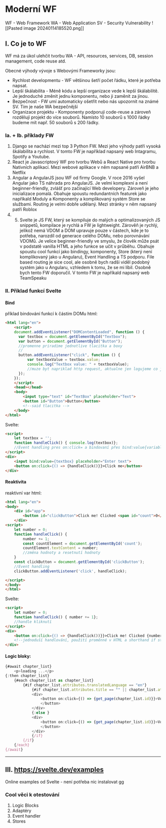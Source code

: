 # Moderní WF
WF - Web Framework
WA - Web Application
SV - Security Vulnerability
![[Pasted image 20240114185520.png]]
## I. Co je to WF
WF má za úkol ulehčit tvorbu WA - API, resources, services, DB, session management, code reuse atd.

Obecné výhody vývoje s Webovými Frameworky jsou:
- Rychlost developmentu - WF většinou šetří počet řádku, které je potřeba napsat.
- Lepší škálabilita - Méně kódu a lepší organizace vede k lepší škálabilitě. Je jednoduché změnit jednu komponentu, nebo ji zaměnit za jinou.
- Bezpečnost - FW umí automaticky ošetřit nebo nás upozornit na známé SV. Tím je naše WA bezpečnější
- Organizace projektu - Komponenty podporují code-reuse a zároveň rozdělují projekt do více souborů. Namísto 10 souborů s 1000 řádky budeme mít např. 50 souborů s 200 řádky. 

### Ia. + Ib. příklady FW
1. Django se nachází mezi top 3 Python FW. Mezi jeho výhody patří vysoká škálabilita a rychlost. V tomto FW je například napsaný web Intagramu, Spotify a Youtube.
2. React je Javascriptový WF pro tvorbu Webů a React Native pro tvorbu Nativních aplikací. Mezi webové aplikace v něm napsané patří AirBNB a Netflix
3. Angular a AngularJS jsou WF od firmy Google. V roce 2016 vyšel Angular jako TS náhrada pro AngularJS. Je velmi komplexní a není beginner-friendly, zvlášť pro začínající Web developery. Zároveň je jeho inicializace pomalá. Obahuje spoustu redundantních featurek jako napříkald Moduly a Komponenty a komplikovaný systém Store se službami. Routing je velmi dobře udělaný. Mezi stránky v něm napsaný patří Roblox
4. 5. Svelte je JS FW, který se kompiluje do malých a optimalizovaných JS snippetů, kompilace je rychlá a FW je lightweight. Zárověň je rychlý, jelikož nemá VDOM a DOM upravuje pouze v částech, kde je to potřeba, narozdíl od generace celého DOMu, nebo porovnávání VDOMů. Je velice beginner-friendly ve smyslu, že člověk může psát v podstatě vanilla HTML a jeho funkce se učit v průběhu. Obahuje spoustu cool funkcí jako bindingy, komponenty, Store (který není komplikovaný jako u Angularu), Event Handling a TS podporu. File based routing je sice cool, ale osobně bych radši viděl podobný systém jako u Angularu, vzhledem k tomu, že se mi líbil. Osobně bych tento FW doporučil. V tomto FW je napříkald napsaný web TeamSpeaku


### II. Příklad funkcí Svelte

#### Bind
příklad bindování funkcí k částím DOMu
html:
```html
<html lang="en"> 
	<script>
	document.addEventListener("DOMContentLoaded", function () { 
	  var textbox = document.getElementById("Textbox");
	  var button = document.getElementById("Button");
	  //promenne priradime jednotlive tlacitka a boxy 
	  //
	  button.addEventListener("click", function () { 
	      var textboxValue = textbox.value; 
	      console.log("Textbox value: " + textboxValue);
	      //muze byt napriklad http request, aktualne jen logujeme co je v textboxu
	  }); 
	});
	</script>
	<head></head>
	<body>
		<input type="text" id="TextBox" placeholder="Text"> 
		<button id="Button">Button</button> 
		<!--said tlacitka -->
	</body> 
</html>

```
Svelte:
```html
<script> 
	let textbox = ''; 
	function handleClick() { console.log(textbox)};
	//Event handling pres on:click= a bindovaní přes bind:value{variable} nám ušetřilo práci s hledáním částí přes ID a classy 
</script> 
<div> 
	<input bind:value={textbox} placeholder="Enter text"> 
	<button on:click={() => {handleClick()}}>Click me</button> 
</div>
```

#### Reaktivita
reaktivní var
html:
```html
<html lang="en">
<body>
    <div id="app">
        <button id="clickButton">Click me! Clicked <span id="count">0</span> times</button>
    </div>
<script>
	let number = 0;
	function handleClick() {
		number += 1;
		const countElement = document.getElementById('count');
		countElement.textContent = number;
	    //změna hodnoty a resetnutí hodnoty
	}
	const clickButton = document.getElementById('clickButton');
	//Event handling
	clickButton.addEventListener('click', handleClick);

</script>
</body>
</html>
```
Svelte:
```html svelte
<script> 
	let number = 0; 
	function handleClick() { number += 1};
	//handle kliknutí
</script> 
<div>	
	<button on:click={() => {handleClick())}}>Click me! Clicked {number}{ number == 1 ? 'time' : 'times'}</button> 
	<!--jednoduší handlování, použití proměnné v HTML a shorthand if statement, který zajistí správné časování slovesa time-->
</div>
```

#### Logic bloky:

```js
{#await chapter_list}
	<p>loading ...</p>                    
{:then chapter_list}
	{#each chapter_list as chapter_list}
		{#if chapter_list.attributes.translatedLanguage == "en"}
			{#if chapter_list.attributes.title == "" || chapter_list.attributes.title == null}
			<div>
				<button on:click={() => {get_page(chapter_list.id)}}>Vol: {chapter_list.attributes.volume} Ch: {chapter_list.attributes.chapter}
				</button>
			</div>
			{:else }
			<div>
				<button on:click={() => {get_page(chapter_list.id)}}>Vol: {chapter_list.attributes.volume} Ch: {chapter_list.attributes.chapter} "{chapter_list.attributes.title}"
				</button>
			</div>
			{/if}
		{/if}
	{/each}
{/await}

```


---



## III. https://svelte.dev/examples
Online examples od Svelte - není potřeba nic instalovat gg

### Cool věci k otestování
1. Logic Blocks
2. Adaptéry
3. Event handler
4. Stores



